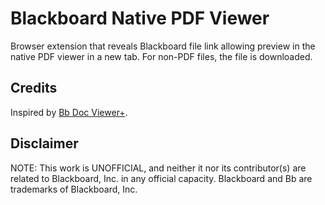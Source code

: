 # Blackboard Native PDF Viewer

Browser extension that reveals Blackboard file link allowing preview in the native PDF viewer in a new tab. For non-PDF files, the file is downloaded.

## Credits

Inspired by [Bb Doc Viewer+](https://github.com/rajkundu/bb-doc-viewer-plus).

## Disclaimer

NOTE: This work is UNOFFICIAL, and neither it nor its contributor(s) are related to Blackboard, Inc. in any official capacity. Blackboard and Bb are trademarks of Blackboard, Inc.
